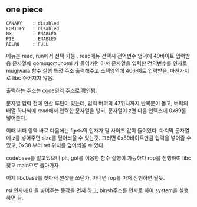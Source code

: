 one piece
---------
```
CANARY    : disabled
FORTIFY   : disabled
NX        : ENABLED
PIE       : ENABLED
RELRO     : FULL
```

메뉴는 read, run에서 선택 가능 . 
read메뉴 선택시 전역변수 영역에 40바이트 입력받음 
문자열에 gomugomunomi 가 들어가면 아까 문자열을 입력한 전역변수를 인자로 mugiwara 함수 실행 
특정 주소 출력해주고 스택영역에 40바이트 입력받음. 마찬가지로 libc 주어지지 않음. 

출력하는 주소는 code영역 주소로 확인됨. 

문자열 입력 전에 연산 루틴이 있는데, 입력 버퍼의 47위치까지 반복문이 돌고,
버퍼의 배열 하나씩에 read에서 입력한 문자열을 넣되, 
문자열이 z면 다음 인덱스에 0x89를 넣어준다. 

이때 버퍼 영역 바로 다음에는 fgets의 인자가 될 사이즈 값이 들어있다.
마지막 문자열에 z를 넣어주면 size를 덮어씌울 수 있는것.
그러면 0x89바이트만큼 입력을 넣어줄 수 있고, 0x38 부터 ret 위치를 덮어씌울 수 있다. 

codebase를 알고있으니 plt, got를 이용한 함수 실행이 가능하다 
rop를 진행하여 libc 찾고 main으로 돌아가자

이제 libcbase를 찾아서 원샷을 쓰던가, 아니면 rop를 마저 진행하면 될듯. 

rsi 인자에 0 을 넣어주는 동작을 먼저 하고, binsh주소를 인자로 하여 system을 실행하면 끝. 



